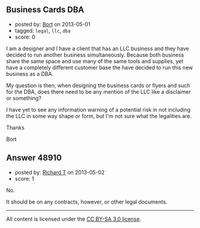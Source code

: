 ## Business Cards DBA

- posted by: [Bort](https://stackexchange.com/users/-1/26074-bort) on 2013-05-01
- tagged: `legal`, `llc`, `dba`
- score: 0

I am a designer and I have a client that has an LLC business and they have decided to run another business simultaneously. Because both business share the same space and use many of the same tools and supplies, yet have a completely different customer base the have decided to run this new business as a DBA. 

My question is then, when designing the business cards or flyers and such for the DBA, does there need to be any mention of the LLC like a disclaimer or something?

I have yet to see any information warning of a potential risk in not including the LLC in some way shape or form, but I'm not sure what the legalities are.

Thanks

Bort


## Answer 48910

- posted by: [Richard T](https://stackexchange.com/users/-1/26089-richard-t) on 2013-05-02
- score: 1

No.

It should be on any contracts, however, or other legal documents.



---

All content is licensed under the [CC BY-SA 3.0 license](https://creativecommons.org/licenses/by-sa/3.0/).
